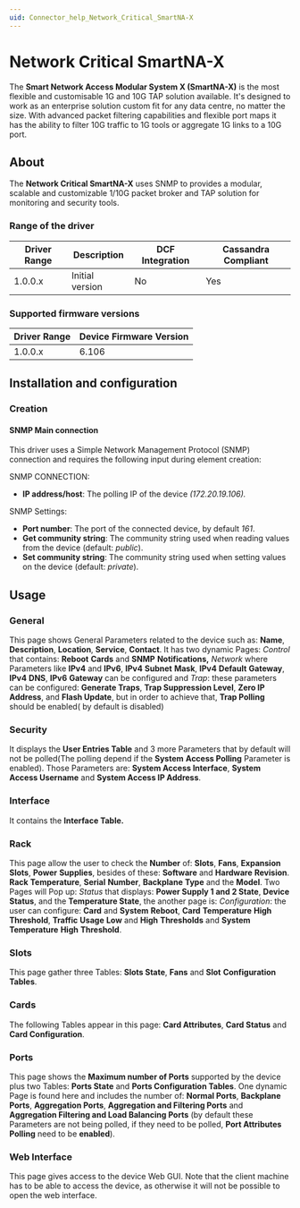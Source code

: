 ```yaml
---
uid: Connector_help_Network_Critical_SmartNA-X
---
```


# Network Critical SmartNA-X

The **Smart Network Access Modular System X (SmartNA-X)** is the most flexible and customisable 1G and 10G TAP solution available. It's designed to work as an enterprise solution custom fit for any data centre, no matter the size. With advanced packet filtering capabilities and flexible port maps it has the ability to filter 10G traffic to 1G tools or aggregate 1G links to a 10G port.

## About

The **Network Critical SmartNA-X** uses SNMP to provides a modular, scalable and customizable 1/10G packet broker and TAP solution for monitoring and security tools.

### Range of the driver

| **Driver Range** | **Description** | **DCF Integration** | **Cassandra Compliant** |
|------------------|-----------------|---------------------|-------------------------|
| 1.0.0.x          | Initial version | No                  | Yes                     |

### Supported firmware versions

| **Driver Range** | **Device Firmware Version** |
|------------------|-----------------------------|
| 1.0.0.x          | 6.106                       |

## Installation and configuration

### Creation

#### SNMP Main connection

This driver uses a Simple Network Management Protocol (SNMP) connection and requires the following input during element creation:

SNMP CONNECTION:

- **IP address/host**: The polling IP of the device *(172.20.19.106).*

SNMP Settings:

- **Port number**: The port of the connected device, by default *161*.
- **Get community string**: The community string used when reading values from the device (default: *public*).
- **Set community string**: The community string used when setting values on the device (default: *private*).

## Usage

### General

This page shows General Parameters related to the device such as: **Name**, **Description**, **Location**, **Service**, **Contact**. It has two dynamic Pages: *Control* that contains: **Reboot** **Cards** and **SNMP** **Notifications,** *Network* where Parameters like **IPv4** and **IPv6**, **IPv4** **Subnet** **Mask**, **IPv4** **Default** **Gateway**, **IPv4** **DNS**, **IPv6** **Gateway** can be configured and *Trap*: these parameters can be configured: **Generate Traps**, **Trap Suppression Level**, **Zero IP Address**, and **Flash Update**, but in order to achieve that, **Trap Polling** should be enabled( by default is disabled)

### Security

It displays the **User Entries Table** and 3 more Parameters that by default will not be polled(The polling depend if the **System** **Access Polling** Parameter is enabled). Those Parameters are: **System Access Interface**, **System Access Username** and **System Access IP Address**.

### Interface

It contains the **Interface Table.**

### Rack

This page allow the user to check the **Number** of: **Slots**, **Fans**, **Expansion** **Slots**, **Power** **Supplies**, besides of these: **Software** and **Hardware** **Revision**. **Rack** **Temperature**, **Serial** **Number**, **Backplane** **Type** and the **Model**. Two Pages will Pop up: *Status* that displays: **Power Supply 1 and 2 State**, **Device** **Status**, and the **Temperature State**, the another page is: *Configuration*: the user can configure: **Card** and **System** **Reboot**, **Card** **Temperature** **High** **Threshold**, **Traffic** **Usage** **Low** and **High** **Thresholds** and **System** **Temperature** **High** **Threshold**.

### Slots

This page gather three Tables: **Slots State**, **Fans** and **Slot** **Configuration** **Tables**.

### Cards

The following Tables appear in this page: **Card Attributes**, **Card Status** and **Card Configuration**.

### Ports

This page shows the **Maximum number of Ports** supported by the device plus two Tables: **Ports State** and **Ports Configuration Tables**. One dynamic Page is found here and includes the number of: **Normal Ports**, **Backplane Ports**, **Aggregation Ports**, **Aggregation and Filtering Ports** and **Aggregation Filtering and Load Balancing Ports** (by default these Parameters are not being polled, if they need to be polled, **Port Attributes Polling** need to be **enabled**).

### Web Interface

This page gives access to the device Web GUI.
Note that the client machine has to be able to access the device, as otherwise it will not be possible to open the web interface.
